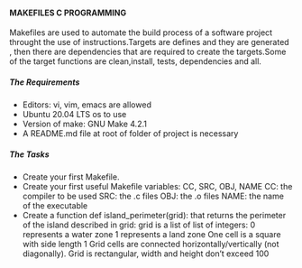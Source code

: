 #### MAKEFILES C PROGRAMMING
Makefiles are used to automate the build process of a software project throught the use of instructions.Targets are defines and they are generated , then there are dependencies that are required to create the targets.Some of the target functions are clean,install, tests, dependencies and all.

##### The Requirements
- Editors: vi, vim, emacs are allowed
- Ubuntu 20.04 LTS os to use
- Version of make: GNU Make 4.2.1
- A README.md file at root of folder of project is necessary

##### The Tasks
- Create your first Makefile.
- Create your first useful Makefile
variables: CC, SRC, OBJ, NAME
CC: the compiler to be used
SRC: the .c files
OBJ: the .o files
NAME: the name of the executable
- Create a function def island_perimeter(grid): that returns the perimeter of the island described in grid:
grid is a list of list of integers:
0 represents a water zone
1 represents a land zone
One cell is a square with side length 1
Grid cells are connected horizontally/vertically (not diagonally).
Grid is rectangular, width and height don’t exceed 100
